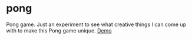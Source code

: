 # pong
Pong game. Just an experiment to see what creative things I can come up with to make this Pong game unique.
[Demo](https://htmlpreview.github.io/?https://github.com/EthanThatOneKid/pong/blob/master/index.html)
